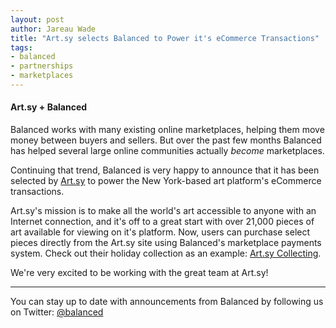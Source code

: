 ```yaml
---
layout: post
author: Jareau Wade
title: "Art.sy selects Balanced to Power it's eCommerce Transactions"
tags:
- balanced
- partnerships
- marketplaces
---
```

#### Art.sy + Balanced
Balanced works with many existing online marketplaces, helping them move money between buyers and sellers. But over the past few months Balanced has helped several large online communities actually *become* marketplaces. 

Continuing that trend, Balanced is very happy to announce that it has been selected by [Art.sy](http://artsy.net) to power the New York-based art platform's eCommerce transactions.

Art.sy's mission is to make all the world's art accessible to anyone with an Internet connection, and it's off to a great start with over 21,000 pieces of art available for viewing on it's platform. Now, users can purchase select pieces directly from the Art.sy site using Balanced's marketplace payments system. Check out their holiday collection as an example: [Art.sy Collecting](http://artsy.net/collecting).

We're very excited to be working with the great team at Art.sy!

- --
You can stay up to date with announcements from Balanced by following us on Twitter:
[@balanced](http://www.twitter.com/balanced)
